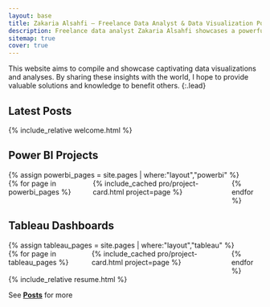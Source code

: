 ```yaml
---
layout: base
title: Zakaria Alsahfi – Freelance Data Analyst & Data Visualization Portfolio
description: Freelance data analyst Zakaria Alsahfi showcases a powerful data visualization portfolio with Python, Excel, and real-world dashboards solving analytical challenges.
sitemap: true
cover: true
---
```


This website aims to compile and showcase captivating data visualizations and analyses. 
By sharing these insights with the world, I hope to provide valuable solutions and knowledge to benefit others.
{:.lead}


## Latest Posts

<!--posts-->

<!-- Welcome / About -->
<section id="about">
  {% include_relative welcome.html %}
</section>

<!-- Power BI -->
<section id="powerbi">
  <h2>Power BI Projects</h2>
  {% assign powerbi_pages = site.pages | where:"layout","powerbi" %}
  <div class="columns mt2 columns-break">
    {% for page in powerbi_pages %}
      <div class="column column-1-2">
        {% include_cached pro/project-card.html project=page %}
      </div>
    {% endfor %}
  </div>
</section>

<!-- Tableau -->
<section id="tableau">
  <h2>Tableau Dashboards</h2>
  {% assign tableau_pages = site.pages | where:"layout","tableau" %}
  <div class="columns mt2 columns-break">
    {% for page in tableau_pages %}
      <div class="column column-1-2">
        {% include_cached pro/project-card.html project=page %}
      </div>
    {% endfor %}
  </div>
</section>

<!-- Resume -->
<section id="resume">
  {% include_relative resume.html %}
</section>


See **[Posts](/posts/)** for more
